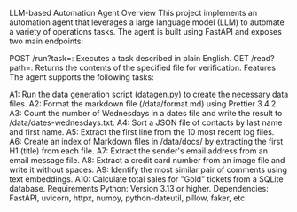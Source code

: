 LLM-based Automation Agent
Overview
This project implements an automation agent that leverages a large language model (LLM) to automate a variety of operations tasks. The agent is built using FastAPI and exposes two main endpoints:

POST /run?task=<task description>: Executes a task described in plain English.
GET /read?path=<file path>: Returns the contents of the specified file for verification.
Features
The agent supports the following tasks:

A1: Run the data generation script (datagen.py) to create the necessary data files.
A2: Format the markdown file (/data/format.md) using Prettier 3.4.2.
A3: Count the number of Wednesdays in a dates file and write the result to /data/dates-wednesdays.txt.
A4: Sort a JSON file of contacts by last name and first name.
A5: Extract the first line from the 10 most recent log files.
A6: Create an index of Markdown files in /data/docs/ by extracting the first H1 (title) from each file.
A7: Extract the sender's email address from an email message file.
A8: Extract a credit card number from an image file and write it without spaces.
A9: Identify the most similar pair of comments using text embeddings.
A10: Calculate total sales for "Gold" tickets from a SQLite database.
Requirements
Python: Version 3.13 or higher.
Dependencies: FastAPI, uvicorn, httpx, numpy, python-dateutil, pillow, faker, etc.